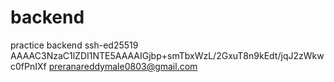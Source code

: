 # backend
practice backend
ssh-ed25519 AAAAC3NzaC1lZDI1NTE5AAAAIGjbp+smTbxWzL/2GxuT8n9kEdt/jqJ2zWkwc0fPnIXf preranareddymale0803@gmail.com
